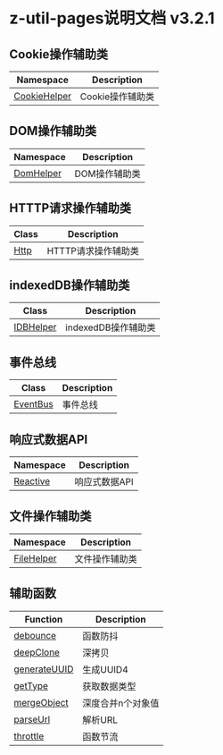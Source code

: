 # z-util-pages说明文档 v3.2.1

## Cookie操作辅助类

| Namespace | Description |
| ------ | ------ |
| [CookieHelper](namespaces/CookieHelper/README.md) | Cookie操作辅助类 |

## DOM操作辅助类

| Namespace | Description |
| ------ | ------ |
| [DomHelper](namespaces/DomHelper/README.md) | DOM操作辅助类 |

## HTTTP请求操作辅助类

| Class | Description |
| ------ | ------ |
| [Http](classes/Http.md) | HTTTP请求操作辅助类 |

## indexedDB操作辅助类

| Class | Description |
| ------ | ------ |
| [IDBHelper](classes/IDBHelper.md) | indexedDB操作辅助类 |

## 事件总线

| Class | Description |
| ------ | ------ |
| [EventBus](classes/EventBus.md) | 事件总线 |

## 响应式数据API

| Namespace | Description |
| ------ | ------ |
| [Reactive](namespaces/Reactive/README.md) | 响应式数据API |

## 文件操作辅助类

| Namespace | Description |
| ------ | ------ |
| [FileHelper](namespaces/FileHelper/README.md) | 文件操作辅助类 |

## 辅助函数

| Function | Description |
| ------ | ------ |
| [debounce](functions/debounce.md) | 函数防抖 |
| [deepClone](functions/deepClone.md) | 深拷贝 |
| [generateUUID](functions/generateUUID.md) | 生成UUID4 |
| [getType](functions/getType.md) | 获取数据类型 |
| [mergeObject](functions/mergeObject.md) | 深度合并n个对象值 |
| [parseUrl](functions/parseUrl.md) | 解析URL |
| [throttle](functions/throttle.md) | 函数节流 |
